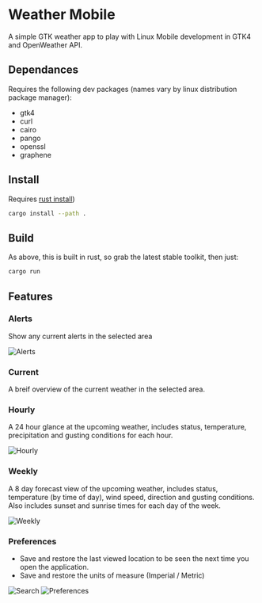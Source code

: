 # Weather Mobile
A simple GTK weather app to play with Linux Mobile development in GTK4 and OpenWeather API.

## Dependances
Requires the following dev packages (names vary by linux distribution package manager):

- gtk4
- curl
- cairo
- pango
- openssl
- graphene

## Install
Requires [rust install](https://www.rust-lang.org/tools/install))
```bash
cargo install --path .
```

## Build
As above, this is built in rust, so grab the latest stable toolkit, then just:
```bash
cargo run
```

## Features

### Alerts
Show any current alerts in the selected area

![Alerts](https://i.imgur.com/6lnRtlM.png)

### Current
A breif overview of the current weather in the selected area.

### Hourly
A 24 hour glance at the upcoming weather, includes status, temperature, precipitation and gusting conditions for each hour.

![Hourly](https://i.imgur.com/hZXgIiv.png)

### Weekly
A 8 day forecast view of the upcoming weather, includes status, temperature (by time of day), wind speed, direction and gusting conditions. 
Also includes sunset and sunrise times for each day of the week.

![Weekly](https://i.imgur.com/Kqdamvd.png)

### Preferences
- Save and restore the last viewed location to be seen the next time you open the application. 
- Save and restore the units of measure (Imperial / Metric)

![Search](https://i.imgur.com/qSk4vD6.png)
![Preferences](https://i.imgur.com/QqieI8A.png)

